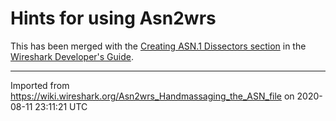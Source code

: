 # Hints for using Asn2wrs

This has been merged with the [Creating ASN.1 Dissectors section](https://www.wireshark.org/docs/wsdg_html_chunked/CreatingAsn1Dissectors.html) in the [Wireshark Developer's Guide](https://www.wireshark.org/docs/wsdg_html_chunked).

---

Imported from https://wiki.wireshark.org/Asn2wrs_Handmassaging_the_ASN_file on 2020-08-11 23:11:21 UTC
